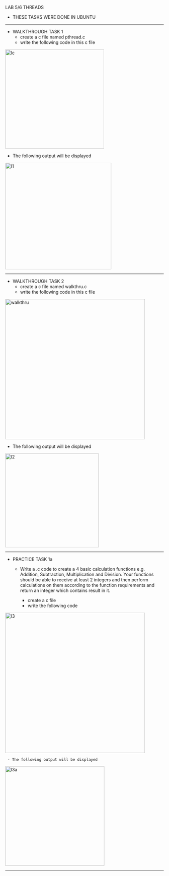 LAB 5/6 THREADS
- THESE TASKS WERE DONE IN UBUNTU
--------------------------------------------------------------------------------------------------------------------------------------------------------------------


- WALKTHROUGH TASK 1
  - create a c file named pthread.c
  - write the following code in this c file

<img width="314" alt="lc" src="https://user-images.githubusercontent.com/117267277/203549337-445bac21-3367-432f-b90b-c2d70372d491.PNG">


- The following output will be displayed
 
<img width="337" alt="l1" src="https://user-images.githubusercontent.com/117267277/203548464-52e58ccf-62b0-4af3-93a2-5da52a279853.PNG">

-----------------------------------------------------------------------------------------------------------------------------------------------------------------------
- WALKTHROUGH TASK 2
  - create a c file named walkthru.c
  - write the following code in this c file
  
  
<img width="444" alt="walkthru" src="https://user-images.githubusercontent.com/117267277/203549717-92e0a10c-98f5-4e34-8211-3b5852999784.PNG">


- The following output will be displayed


<img width="297" alt="l2" src="https://user-images.githubusercontent.com/117267277/203549824-feec2045-c1fd-4b05-9fb5-d2908e5f0215.PNG">


--------------------------------------------------------------------------------------------------------------------------------------------------------------------
- PRACTICE TASK 1a
  - Write a .c code to create a 4 basic calculation functions e.g. Addition, Subtraction, Multiplication 
    and Division. Your functions should be able to receive at least 2 integers and then perform 
    calculations on them according to the function requirements and return an integer which contains 
    result in it.

     - create a c file 
     - write the following code 
 
 
 <img width="444" alt="l3" src="https://user-images.githubusercontent.com/117267277/203550468-3c7c381c-e903-4bbf-8634-a48e73014c92.PNG">


     - The following output will be displayed

     
 <img width="315" alt="l3a" src="https://user-images.githubusercontent.com/117267277/203550536-4f282463-d8fd-4934-a242-cc6ae7d944f2.PNG">

 -------------------------------------------------------------------------------------------------------------------------------------------------------------------
 
